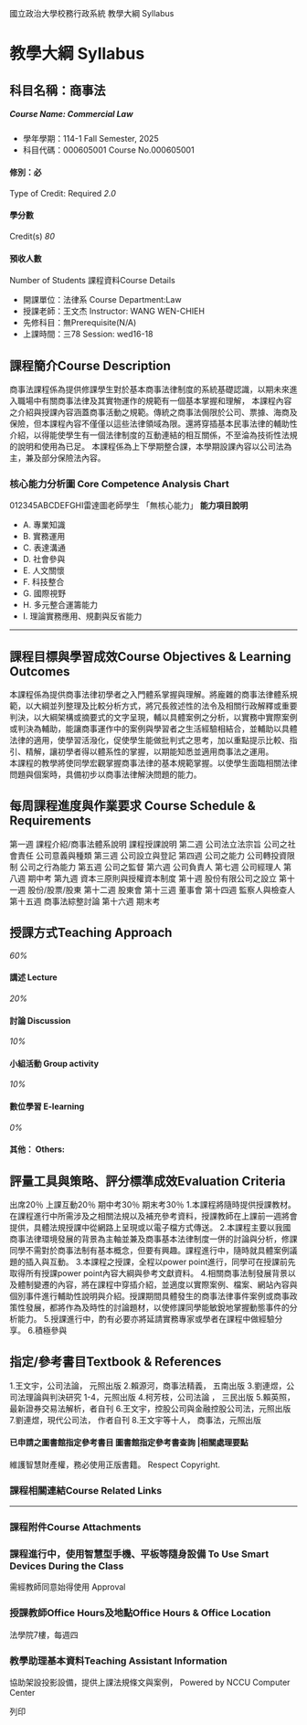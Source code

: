 國立政治大學校務行政系統 教學大綱 Syllabus
# 教學大綱 Syllabus
##  科目名稱：商事法 
#####  Course Name: Commercial Law
  * 學年學期：114-1 Fall Semester, 2025 
  * 科目代碼：000605001 Course No.000605001


#### 修別：必
Type of Credit: Required 
_2.0_
#### 學分數
Credit(s)
_80_
#### 預收人數
Number of Students
課程資料Course Details
  * 開課單位：法律系 Course Department:Law 
  * 授課老師：王文杰 Instructor: WANG WEN-CHIEH 
  * 先修科目：無Prerequisite(N/A)
  * 上課時間：三78 Session: wed16-18


##  課程簡介Course Description
商事法課程係為提供修課學生對於基本商事法律制度的系統基礎認識，以期未來進入職場中有關商事法律及其實物運作的規範有一個基本掌握和理解，
本課程內容之介紹與授課內容涵蓋商事活動之規範。傳統之商事法侷限於公司、票據、海商及保險，但本課程內容不僅僅以這些法律領域為限。還將穿插基本民事法律的輔助性介紹，以得能使學生有一個法律制度的互動連結的相互關係，不至淪為技術性法規的說明和使用為已足。
本課程係為上下學期整合課，本學期設課內容以公司法為主，兼及部分保險法內容。
###  核心能力分析圖 Core Competence Analysis Chart
012345ABCDEFGHI雷達圖老師學生
「無核心能力」 
**能力項目說明**
  * A. 專業知識
  * B. 實務運用
  * C. 表達溝通
  * D. 社會參與
  * E. 人文關懷
  * F. 科技整合
  * G. 國際視野
  * H. 多元整合運籌能力
  * I. 理論實務應用、規劃與反省能力


* * *
##  課程目標與學習成效Course Objectives & Learning Outcomes 
本課程係為提供商事法律初學者之入門體系掌握與理解。將龐雜的商事法律體系規範，以大綱並列整理及比較分析方式，將冗長敘述性的法令及相關行政解釋或重要判決，以大綱架構或摘要式的文字呈現，輔以具體案例之分析，以實務中實際案例或判決為輔助，能讓商事運作中的案例與學習者之生活經驗相結合，並輔助以具體法律的適用，使學習活潑化，促使學生能做批判式之思考，加以重點提示比較、指引、精解，讓初學者得以體系性的掌握，以期能知悉並適用商事法之運用。  
本課程的教學將使同學宏觀掌握商事法律的基本規範掌握。以使學生面臨相關法律問題與個案時，具備初步以商事法律解決問題的能力。  

##  每周課程進度與作業要求 Course Schedule & Requirements
第一週 
課程介紹/商事法體系說明
課程授課說明
第二週 公司法立法宗旨
公司之社會責任
公司意義與種類
第三週 公司設立與登記
第四週 公司之能力
公司轉投資限制
公司之行為能力
第五週 公司之監督
第六週 公司負責人
第七週 公司經理人
第八週  期中考
第九週 資本三原則與授權資本制度
第十週 股份有限公司之設立
第十一週 股份/股票/股東
第十二週 股東會
第十三週 董事會
第十四週 監察人與檢查人
第十五週 商事法綜整討論
第十六週 期末考
##  授課方式Teaching Approach
_60%_
####  講述 Lecture
_20%_
####  討論 Discussion
_10%_
####  小組活動 Group activity
_10%_
####  數位學習 E-learning
_0%_
####  其他： Others:
##  評量工具與策略、評分標準成效Evaluation Criteria
出席20％ 
上課互動20％
期中考30％
期末考30％
1.本課程將隨時提供授課教材。在課程進行中所需涉及之相關法規以及補充參考資料，授課教師在上課前一週將會提供，具體法規授課中從網路上呈現或以電子檔方式傳送。
2.本課程主要以我國商事法律環境發展的背景為主軸並兼及商事基本法律制度一併的討論與分析，修課同學不需對於商事法制有基本概念，但要有興趣。課程進行中，隨時就具體案例議題的插入與互動。
3.本課程之授課，全程以power point進行，同學可在授課前先取得所有授課power point內容大綱與參考文獻資料。
4.相關商事法制發展背景以及體制變遷的內容，將在課程中穿插介紹，並適度以實際案例、檔案、網站內容與個別事件進行輔助性說明與介紹。授課期間具體發生的商事法律事件案例或商事政策性發展，都將作為及時性的討論題材，以使修課同學能敏銳地掌握動態事件的分析能力。
5.授課進行中，酌有必要亦將延請實務專家或學者在課程中做經驗分享。
6.積極參與
##  指定/參考書目Textbook & References
1.王文宇，公司法論， 元照出版
2.賴源河，商事法精義， 五南出版
3.劉連煜，公司法理論與判決研究 1-4，元照出版
4.柯芳枝，公司法論 ， 三民出版
5.賴英照，最新證券交易法解析，者自刊
6.王文宇，控股公司與金融控股公司法，元照出版
7.劉連煜，現代公司法， 作者自刊
8.王文宇等十人， 商事法，元照出版
####  已申請之圖書館指定參考書目  圖書館指定參考書查詢 |相關處理要點
維護智慧財產權，務必使用正版書籍。 Respect Copyright.
###  課程相關連結Course Related Links
* * *
###  課程附件Course Attachments
###  課程進行中，使用智慧型手機、平板等隨身設備 To Use Smart Devices During the Class
需經教師同意始得使用  Approval
###  授課教師Office Hours及地點Office Hours & Office Location
法學院7樓，每週四
###  教學助理基本資料Teaching Assistant Information
協助架設投影設備，提供上課法規條文與案例，
Powered by NCCU Computer Center
  
列印
